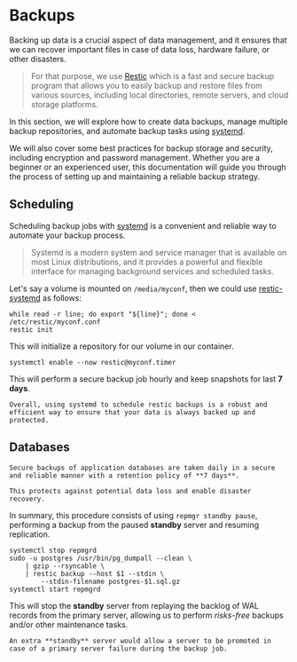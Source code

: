 # Backups

Backing up data is a crucial aspect of data management, and it ensures that we can recover important files in case of data loss, hardware failure, or other disasters.

> For that purpose, we use [Restic][#restic] which is a fast and secure backup program that allows you to easily backup and restore files from various sources, including local directories, remote servers, and cloud storage platforms. 

In this section, we will explore how to create data backups, manage multiple backup repositories, and automate backup tasks using [systemd][#systemd]. 

We will also cover some best practices for backup storage and security, including encryption and password management. Whether you are a beginner or an experienced user, this documentation will guide you through the process of setting up and maintaining a reliable backup strategy.

## Scheduling

Scheduling backup jobs with [systemd][#systemd] is a convenient and reliable way to automate your backup process. 

> Systemd is a modern system and service manager that is available on most Linux distributions, and it provides a powerful and flexible interface for managing background services and scheduled tasks.

Let's say a volume is mounted on `/media/myconf`, then we could use [restic-systemd][#restic-systemd] as follows: 

```shell
while read -r line; do export "${line}"; done < /etc/restic/myconf.conf
restic init
```

This will initialize a repository for our volume in our container.

```shell
systemctl enable --now restic@myconf.timer
```

This will perform a secure backup job hourly and keep snapshots for last **7 days**.

```{note}
Overall, using systemd to schedule restic backups is a robust and efficient way to ensure that your data is always backed up and protected.
```

## Databases

```{important}
Secure backups of application databases are taken daily in a secure and reliable manner with a retention policy of **7 days**. 

This protects against potential data loss and enable disaster recovery.
```

In summary, this procedure consists of using `repmgr standby pause`, performing a backup from the paused **standby** server and resuming replication.

```shell
systemctl stop repmgrd
sudo -u postgres /usr/bin/pg_dumpall --clean \
    | gzip --rsyncable \
    | restic backup --host $1 --stdin \
        --stdin-filename postgres-$1.sql.gz
systemctl start repmgrd
``` 

This will stop the **standby** server from replaying the backlog of WAL records from the primary server, allowing us to perform *risks-free* backups and/or other maintenance tasks.

```{tip}
An extra **standby** server would allow a server to be promoted in case of a primary server failure during the backup job. 
```

[#restic]: https://restic.net
[#systemd]: https://systemd.io
[#restic-systemd]: https://git.computecanada.ca/opsocket/restic-systemd
